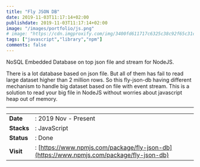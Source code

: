 ```yaml
---
title: "Fly JSON DB"
date: 2019-11-03T11:17:14+02:00
publishdate: 2019-11-03T11:17:14+02:00
image: "/images/portfolio/js.png"
# image: "https://cdn.imgproxify.com/img/3400fd611717c6325c38c92f65c31ceedcb94fa308c6df5f049fb4678d6cc17f19c3f954f5720a2453cd8d83e5de776ad359a2f4a54ddb2f.png"
tags: ["javascript","library","npm"]
comments: false
---
```


NoSQL Embedded Database on top json file and stream for NodeJS.
<!--more-->
There is a lot database based on json file. But all of them has fail to read large dataset higher than 2 million rows. So this fly-json-db having different mechanism to handle big dataset based on file with event stream. This is a solution to read your big file in NodeJS without worries about javascript heap out of memory.

---

|||
|---|---|
|**Date**| : 2019 Nov - Present
|**Stacks**| : JavaScript
|**Status**| : Done
|**Visit**| : [https://www.npmjs.com/package/fly-json-db](https://www.npmjs.com/package/fly-json-db)

